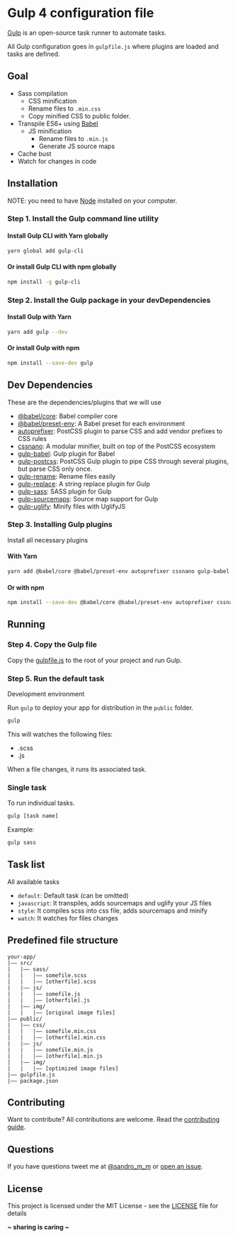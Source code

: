 # Gulp 4 configuration file

[Gulp](http://gulpjs.com/) is an open-source task runner to automate tasks.

All Gulp configuration goes in `gulpfile.js` where plugins are loaded and tasks are defined.

## Goal

-   Sass compilation
    -   CSS minification
    -   Rename files to `.min.css`
    -   Copy minified CSS to public folder.
-   Transpile ES6+ using [Babel](https://babeljs.io/)
    -   JS minification
        -   Rename files to `.min.js`
        -   Generate JS source maps
-   Cache bust
-   Watch for changes in code

## Installation

NOTE: you need to have [Node](http://nodejs.org/) installed on your computer.

### Step 1. Install the Gulp command line utility

#### Install Gulp CLI with Yarn globally

```sh
yarn global add gulp-cli
```

#### Or install Gulp CLI with npm globally

```sh
npm install -g gulp-cli
```

### Step 2. Install the Gulp package in your devDependencies

#### Install Gulp with Yarn

```sh
yarn add gulp --dev
```

#### Or install Gulp with npm

```sh
npm install --save-dev gulp
```

## Dev Dependencies

These are the dependencies/plugins that we will use

-   [@babel/core](https://github.com/babel/babel/tree/master/packages/babel-core): Babel compiler core
-   [@babel/preset-env](https://github.com/babel/babel/tree/master/packages/babel-preset-env): A Babel preset for each environment
-   [autoprefixer](https://github.com/postcss/autoprefixer): PostCSS plugin to parse CSS and add vendor prefixes to CSS rules
-   [cssnano](https://github.com/cssnano/cssnano): A modular minifier, built on top of the PostCSS ecosystem
-   [gulp-babel](https://github.com/babel/gulp-babel): Gulp plugin for Babel
-   [gulp-postcss](https://github.com/postcss/gulp-postcss): PostCSS Gulp plugin to pipe CSS through several plugins, but parse CSS only once.
-   [gulp-rename](https://github.com/hparra/gulp-rename): Rename files easily
-   [gulp-replace](https://github.com/lazd/gulp-replace): A string replace plugin for Gulp
-   [gulp-sass](https://github.com/dlmanning/gulp-sass): SASS plugin for Gulp
-   [gulp-sourcemaps](https://github.com/gulp-sourcemaps/gulp-sourcemaps): Source map support for Gulp
-   [gulp-uglify](https://github.com/terinjokes/gulp-uglify): Minify files with UglifyJS

### Step 3. Installing Gulp plugins

Install all necessary plugins

#### With Yarn

```sh
yarn add @babel/core @babel/preset-env autoprefixer cssnano gulp-babel gulp-postcss gulp-rename gulp-replace gulp-sass gulp-sourcemaps gulp-uglify --dev
```

#### Or with npm

```sh
npm install --save-dev @babel/core @babel/preset-env autoprefixer cssnano gulp-babel gulp-postcss gulp-rename gulp-replace gulp-sass gulp-sourcemaps gulp-uglify
```

## Running

### Step 4. Copy the Gulp file

Copy the [gulpfile.js](gulpfile.js) to the root of your project and run Gulp.

### Step 5. Run the default task

Development environment

Run `gulp` to deploy your app for distribution in the `public` folder.

```sh
gulp
```

This will watches the following files:

-   .scss
-   .js

When a file changes, it runs its associated task.

### Single task

To run individual tasks.

```sh
gulp [task name]
```

Example:

```sh
gulp sass
```

## Task list

All available tasks

-   `default`: Default task (can be omitted)
-   `javascript`: It transpiles, adds sourcemaps and uglify your JS files
-   `style`: It compiles scss into css file, adds sourcemaps and minify
-   `watch`: It watches for files changes

## Predefined file structure

```
your-app/
|—— src/
|   |—— sass/
|   |   |—— somefile.scss
|   |   |—— [otherfile].scss
|   |—— js/
|   |   |—— somefile.js
|   |   |—— [otherfile].js
|   |—— img/
|   |   |—— [original image files]
|—— public/
|   |—— css/
|   |   |—— somefile.min.css
|   |   |—— [otherfile].min.css
|   |—— js/
|   |   |—— somefile.min.js
|   |   |—— [otherfile].min.js
|   |—— img/
|   |   |—— [optimized image files]
|—— gulpfile.js
|—— package.json
```

## Contributing

Want to contribute? All contributions are welcome. Read the [contributing guide](CONTRIBUTING.md).

## Questions

If you have questions tweet me at [@sandro_m_m](https://twitter.com/sandro_m_m) or [open an issue](../../issues/new).

## License

This project is licensed under the MIT License - see the [LICENSE](LICENSE) file for details

**~ sharing is caring ~**
